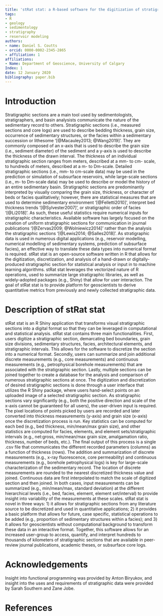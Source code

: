 ```yaml
---
title: 'stRat stat: a R-based software for the digitization of stratigraphic sections and assembly of large-stratigraphic datasets'
tags:
- R
- geology
- sedimentology
- stratigraphy
- reservoir modeling
authors:
- name: Daniel S. Coutts
- orcid: 0000-0002-2345-2865
- affiliation: 1
affiliations:
- Name: Department of Geoscience, University of Calgary
Index: 1
date: 12 January 2020
bibliography: paper.bib
---
```


# Introduction

Stratigraphic sections are a main tool used by sedimentologists, stratigraphers, and basin analysists communicate the nature of the sedimentary record to others. Stratigraphic sections (i.e., measured sections and core logs) are used to describe bedding thickness, grain size, occurrence of sedimentary structures, or the facies within a sedimentary succession or lithesome ‘[@Macauley2013; @Wang2019]’. They are commonly composed of an x-axis that is used to describe the grain size (i.e., sediment diameter) of the sediment and a y-axis is used to describe the thickness of the drawn interval. The thickness of an individual stratigraphic section ranges from meters, described at a mm- to cm- scale, to hundreds of meters, described at a m- to Dm-scale. Detailed stratigraphic sections (i.e., mm- to cm-scale data) may be used in the prediction or simulation of subsurface reservoirs, while large-scale sections (i.e., m- to Dm-scale data) may be used to describe or model the history of an entire sedimentary basin.
Stratigraphic sections are predominantly interpreted by visually comparing the grain size, thickness, or character of beds or facies qualitatively; however, there are statistical measures that are used to determine sedimentary environment ‘[@Felletti2010]’, interpret bed thickness trends ‘[@Sylvester2007]’, or stratigraphic order of facies ‘[@Li2018]’. As such, these useful statistics require numerical inputs for stratigraphic characteristics. Available software has largely focused on the creation of uniform stratigraphic sections for communication in journal publications ‘[@Zervas2009; @Wolniewicz2014]’ rather than the analysis the stratigraphic sections ‘[@Lewis2014; @Salles2018]’. As stratigraphic data is used in numerous digital applications (e.g., reservoir modelling, numerical modelling of sedimentary systems, prediction of subsurface facies), an effective way to translate these data types into numerical format is required.
stRat stat is an open-source software written in R that allows for the digitization, discretization, and analysis of a hand-drawn or digitally-produced stratigraphic section for statistical analysis or input in to machine learning algorithms. stRat stat leverages the vectorized nature of R operations, used to summarize large stratigraphic libraries, as well as widely-adopted packages (e.g., Shiny) that allow for user interaction. The goal of stRat stat is to provide platform for geoscientists to derive quantitative metrics from previously and newly collected stratigraphic data.

# Description of stRat stat

stRat stat is an R Shiny application that transforms visual stratigraphic sections into a digital format so that they can be leveraged in computational and statistical analysis. stRat stat contains three main functionalities. First, users digitize a stratigraphic section, demarcating bed boundaries, grain size divisions, sedimentary structures, facies, architectural elements, and stratigraphic intervals. This allows for the software to discretize the section into a numerical format. Secondly, users can summarize and join additional discrete measurements (e.g., core measurements) and continuous measurements (e.g., petrophysical borehole measurements) that are associated with the stratigraphic section. Lastly, multiple sections can be joined together to create a database for the analysis and comparison of numerous stratigraphic sections at once. 
The digitization and discretization of desired stratigraphic sections is done through a user interface that utilizes the R Shiny package, where users hand-select points on an uploaded image of a selected stratigraphic section. As stratigraphic sections vary significantly (e.g., both the positive direction and scale of the x-axis cannot be guaranteed for all users), the user-driven input is required. The pixel locations of points picked by users are recorded and later converted into thickness measurements (y-axis) and grain size (x-axis) once the discretization process is run. Key statistics can be computed for each bed (e.g., bed thickness, min/mean/max grain size), and other statistics are computed for facies, elements, and element sets/stratigraphic intervals (e.g., net:gross, min/mean/max grain size, amalgamation ratio, thickness, number of beds, etc.). The final output of this process is a single .csv file that communicates the different recorded parameters (columns) as a function of thickness (rows). 
The addition and summarization of discrete measurements (e.g., x-ray fluorescence, core permeability) and continuous measurements (e.g., borehole petrophysical logs) is key for large-scale characterization of the sedimentary record. The location of discrete measurements are rounded to the nearest discretized thickness value and joined. Continuous data are first interpolated to match the scale of digitized section and then joined. In both cases, input measurements can be summarized (e.g., min/mean/max, standard deviation) at the different hierarchical levels (i.e., bed, facies, element, element set/interval) to provide insight into variability of the measurements at these scales. 
stRat stat is novel in three ways: 1) it allows for stratigraphic sections from any literature source to be discretized and used in quantitative applications; 2) it provides a basic platform that allows for future, case specific, statistical operations to be added (e.g., proportion of sedimentary structures within a facies); and 3) it allows for geoscientists without computational background to transform these data in an interactive format. Together, this software allows for an increased user-group to access, quantify, and interpret hundreds to thousands of kilometers of stratigraphic sections that are available in peer-review journal publications, academic theses, or subsurface core logs. 

# Acknowledgements

Insight into functional programming was provided by Anton Biryukov, and insight into the uses and requirements of stratigraphic data were provided by Sarah Southern and Zane Jobe.

# References
